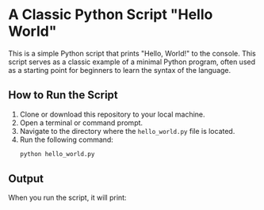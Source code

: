 # A Classic Python Script "Hello World"

This is a simple Python script that prints "Hello, World!" to the console. This script serves as a classic example of a minimal Python program, often used as a starting point for beginners to learn the syntax of the language.

## How to Run the Script

1. Clone or download this repository to your local machine.
2. Open a terminal or command prompt.
3. Navigate to the directory where the `hello_world.py` file is located.
4. Run the following command:
    ```bash
    python hello_world.py
    ```

## Output

When you run the script, it will print:
